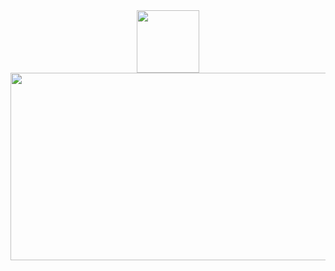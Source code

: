 <div id="header" align="center">
  <img src="https://media.giphy.com/media/M9gbBd9nbDrOTu1Mqx/giphy.gif" width="100"/>
</div>

<div align="center">
  <img src="[https://media.giphy.com/media/dWesBcTLavkZuG35MI/giphy.gif](https://i.postimg.cc/xqwbCHRW/Siarhei-Bury.png)https://i.postimg.cc/xqwbCHRW/Siarhei-Bury.png" width="600" height="300"/>
</div>
